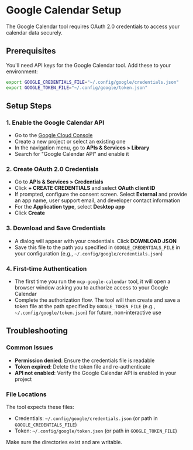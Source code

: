 # Google Calendar Setup

The Google Calendar tool requires OAuth 2.0 credentials to access your calendar data securely.

## Prerequisites

You'll need API keys for the Google Calendar tool. Add these to your environment:

```bash
export GOOGLE_CREDENTIALS_FILE="~/.config/google/credentials.json"
export GOOGLE_TOKEN_FILE="~/.config/google/token.json"
```

## Setup Steps

### 1. Enable the Google Calendar API

- Go to the [Google Cloud Console](https://console.cloud.google.com/)
- Create a new project or select an existing one
- In the navigation menu, go to **APIs & Services > Library**
- Search for "Google Calendar API" and enable it

### 2. Create OAuth 2.0 Credentials

- Go to **APIs & Services > Credentials**
- Click **+ CREATE CREDENTIALS** and select **OAuth client ID**
- If prompted, configure the consent screen. Select **External** and provide an app name, user support email, and developer contact information
- For the **Application type**, select **Desktop app**
- Click **Create**

### 3. Download and Save Credentials

- A dialog will appear with your credentials. Click **DOWNLOAD JSON**
- Save this file to the path you specified in `GOOGLE_CREDENTIALS_FILE` in your configuration (e.g., `~/.config/google/credentials.json`)

### 4. First-time Authentication

- The first time you run the `mcp-google-calendar` tool, it will open a browser window asking you to authorize access to your Google Calendar
- Complete the authorization flow. The tool will then create and save a token file at the path specified by `GOOGLE_TOKEN_FILE` (e.g., `~/.config/google/token.json`) for future, non-interactive use

## Troubleshooting

### Common Issues

- **Permission denied**: Ensure the credentials file is readable
- **Token expired**: Delete the token file and re-authenticate
- **API not enabled**: Verify the Google Calendar API is enabled in your project

### File Locations

The tool expects these files:
- Credentials: `~/.config/google/credentials.json` (or path in `GOOGLE_CREDENTIALS_FILE`)
- Token: `~/.config/google/token.json` (or path in `GOOGLE_TOKEN_FILE`)

Make sure the directories exist and are writable.
